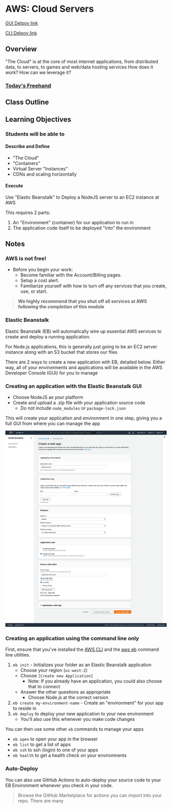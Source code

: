 # AWS: Cloud Servers

[GUI Delpoy link](http://aws-cloud-servers-dev2.us-west-2.elasticbeanstalk.com/)

[CLI Delpoy link](http://lab-16-env.eba-jxsddhhc.us-west-2.elasticbeanstalk.com/)

## Overview

"The Cloud" is at the core of most internet applications, from distributed data, to servers, to games and web/data hosting services How does it work? How can we leverage it?

### [Today's Freehand](https://ryangallaway792749.invisionapp.com/freehand/401d53-class-16-uTox08Ex9)

## Class Outline

<!-- To Be Completed By Instructor -->

## Learning Objectives

### Students will be able to

#### Describe and Define

- "The Cloud"
- "Containers"
- Virtual Server "Instances"
- CDNs and scaling horizontally

#### Execute

Use "Elastic Beanstalk" to Deploy a NodeJS server to an EC2 instance at AWS

This requires 2 parts:

1. An "Environment" (container) for our application to run in
1. The application code itself to be deployed "into" the environment

## Notes

### AWS is not free!

- Before you begin your work:
  - Become familiar with the Account/Billing pages.
  - Setup a cost alert.
  - Familiarize yourself with how to turn off any services that you create, use, or start.

> **We highly recommend that you shut off all services at AWS following the completion of this module**

### Elastic Beanstalk

Elastic Beanstalk (EB) will automatically wire up essential AWS services to create and deploy a running application.

For Node.js applications, this is generally just going to be an EC2 server instance along with an S3 bucket that stores our files

There are 2 ways to create a new application with EB, detailed below. Either way, all of your environments and applications will be available in the AWS Developer Console (GUI) for you to manage

### Creating an application with the Elastic Beanstalk GUI

- Choose NodeJS as your platform
- Create and upload a .zip file with your application source code
  - Do not include `node_modules` or `package-lock.json`

This will create your application and environment in one step, giving you a full GUI from where you can manage the app

![GUI](./assets/eb-gui.png)

### Creating an application using the command line only

First, ensure that you've installed the [AWS CLI](https://docs.aws.amazon.com/cli/latest/userguide/cli-chap-install.html) and the [aws eb](https://docs.aws.amazon.com/elasticbeanstalk/latest/dg/eb-cli3-install.html) command line utilities.

1. `eb init` - Initializes your folder as an Elastic Beanstalk application
   - Choose your region (`us-west-2`)
   - Choose `[Create new Application]`
     - Note: If you already have an application, you could also choose that to connect
   - Answer the other questions as appropriate
     - Choose Node.js at the correct version
1. `eb create my-environment-name` - Create an "environment" for your app to reside in
1. `eb deploy` to deploy your new application to your new environment
   - You'll also use this whenever you make code changes

You can then use some other `eb` commands to manage your apps

- `eb open` to open your app in the browser
- `eb list` to get a list of apps
- `eb ssh` to ssh (login) to one of your apps
- `eb health` to get a health check on  your environments

### Auto-Deploy

You can also use GitHub Actions to auto-deploy your source code to your EB Environment whenever you check in your code.

> Browse the GitHub Marketplace for actions you can import into your repo. There are many

